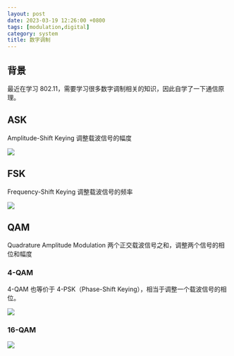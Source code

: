```yaml
---
layout: post
date: 2023-03-19 12:26:00 +0800
tags: [modulation,digital]
category: system
title: 数字调制
---
```


## 背景

最近在学习 802.11，需要学习很多数字调制相关的知识，因此自学了一下通信原理。

## ASK

Amplitude-Shift Keying 调整载波信号的幅度

![](/images/ask.png)

## FSK

Frequency-Shift Keying 调整载波信号的频率

![](/images/bfsk.png)

## QAM

Quadrature Amplitude Modulation 两个正交载波信号之和，调整两个信号的相位和幅度

### 4-QAM

4-QAM 也等价于 4-PSK（Phase-Shift Keying），相当于调整一个载波信号的相位。

![](/images/4qam.png)

### 16-QAM

![](/images/16qam.png)
